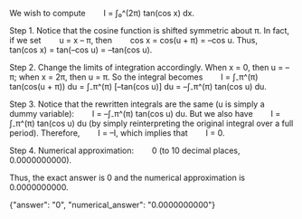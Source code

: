 We wish to compute
  I = ∫₀^(2π) tan(cos x) dx.

Step 1. Notice that the cosine function is shifted symmetric about π. In fact, if we set
  u = x – π,
then
  cos x = cos(u + π) = –cos u.
Thus,
  tan(cos x) = tan(–cos u) = –tan(cos u).

Step 2. Change the limits of integration accordingly. When x = 0, then u = –π; when x = 2π, then u = π. So the integral becomes
  I = ∫₋π^(π) tan(cos(u + π)) du = ∫₋π^(π) [–tan(cos u)] du = –∫₋π^(π) tan(cos u) du.

Step 3. Notice that the rewritten integrals are the same (u is simply a dummy variable):
  I = –∫₋π^(π) tan(cos u) du.
But we also have
  I = ∫₋π^(π) tan(cos u) du
(by simply reinterpreting the original integral over a full period). Therefore,
  I = –I,
which implies that
  I = 0.

Step 4. Numerical approximation:
  0 (to 10 decimal places, 0.0000000000).

Thus, the exact answer is 0 and the numerical approximation is 0.0000000000.

{"answer": "0", "numerical_answer": "0.0000000000"}